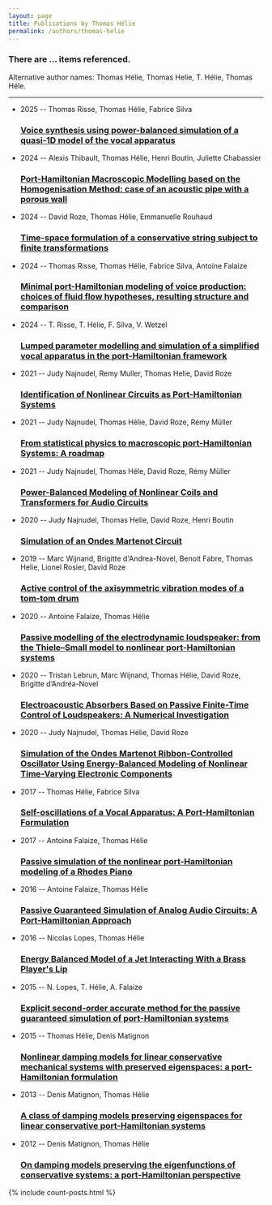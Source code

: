 ```yaml
---
layout: page
title: Publications by Thomas Hélie
permalink: /authors/thomas-helie
---
```


<h3 id="number-posts">There are ... items referenced.</h3>
<p id='info-authors'>Alternative author names: Thomas Hélie, Thomas Helie, T. Hélie, Thomas Héle.</p>
<hr />
<ul class="post-list">
<li><span class='post-meta'>2025 -- Thomas Risse, Thomas Hélie, Fabrice Silva</span><h3><a class='post-link' href="{{ site.baseurl }}/voice-synthesis-using-power-balanced-simulation-of-a-quasi-1d-model-of-the-vocal-apparatus">Voice synthesis using power-balanced simulation of a quasi-1D model of the vocal apparatus</a></h3></li>
<li><span class='post-meta'>2024 -- Alexis Thibault, Thomas Hélie, Henri Boutin, Juliette Chabassier</span><h3><a class='post-link' href="{{ site.baseurl }}/port-hamiltonian-macroscopic-modelling-based-on-the-homogenisation-method-case-of-an-acoustic-pipe-with-a-porous-wall">Port-Hamiltonian Macroscopic Modelling based on the Homogenisation Method: case of an acoustic pipe with a porous wall</a></h3></li>
<li><span class='post-meta'>2024 -- David Roze, Thomas Hélie, Emmanuelle Rouhaud</span><h3><a class='post-link' href="{{ site.baseurl }}/time-space-formulation-of-a-conservative-string-subject-to-finite-transformations">Time-space formulation of a conservative string subject to finite transformations</a></h3></li>
<li><span class='post-meta'>2024 -- Thomas Risse, Thomas Hélie, Fabrice Silva, Antoine Falaize</span><h3><a class='post-link' href="{{ site.baseurl }}/minimal-port-hamiltonian-modeling-of-voice-production-choices-of-fluid-flow-hypotheses-resulting-structure-and-comparison">Minimal port-Hamiltonian modeling of voice production: choices of fluid flow hypotheses, resulting structure and comparison</a></h3></li>
<li><span class='post-meta'>2024 -- T. Risse, T. Hélie, F. Silva, V. Wetzel</span><h3><a class='post-link' href="{{ site.baseurl }}/lumped-parameter-modelling-and-simulation-of-a-simplified-vocal-apparatus-in-the-port-hamiltonian-framework">Lumped parameter modelling and simulation of a simplified vocal apparatus in the port-Hamiltonian framework</a></h3></li>
<li><span class='post-meta'>2021 -- Judy Najnudel, Remy Muller, Thomas Helie, David Roze</span><h3><a class='post-link' href="{{ site.baseurl }}/identification-of-nonlinear-circuits-as-port-hamiltonian-systems">Identification of Nonlinear Circuits as Port-Hamiltonian Systems</a></h3></li>
<li><span class='post-meta'>2021 -- Judy Najnudel, Thomas Hélie, David Roze, Rémy Müller</span><h3><a class='post-link' href="{{ site.baseurl }}/from-statistical-physics-to-macroscopic-port-hamiltonian-systems-a-roadmap">From statistical physics to macroscopic port-Hamiltonian Systems: A roadmap</a></h3></li>
<li><span class='post-meta'>2021 -- Judy Najnudel, Thomas Héle, David Roze, Rémy Müller</span><h3><a class='post-link' href="{{ site.baseurl }}/power-balanced-modeling-of-nonlinear-coils-and-transformers-for-audio-circuits">Power-Balanced Modeling of Nonlinear Coils and Transformers for Audio Circuits</a></h3></li>
<li><span class='post-meta'>2020 -- Judy Najnudel, Thomas Helie, David Roze, Henri Boutin</span><h3><a class='post-link' href="{{ site.baseurl }}/simulation-of-an-ondes-martenot-circuit">Simulation of an Ondes Martenot Circuit</a></h3></li>
<li><span class='post-meta'>2019 -- Marc Wijnand, Brigitte d'Andrea-Novel, Benoit Fabre, Thomas Helie, Lionel Rosier, David Roze</span><h3><a class='post-link' href="{{ site.baseurl }}/active-control-of-the-axisymmetric-vibration-modes-of-a-tom-tom-drum">Active control of the axisymmetric vibration modes of a tom-tom drum</a></h3></li>
<li><span class='post-meta'>2020 -- Antoine Falaize, Thomas Hélie</span><h3><a class='post-link' href="{{ site.baseurl }}/passive-modelling-of-the-electrodynamic-loudspeaker-from-the-thiele-small-model-to-nonlinear-port-hamiltonian-systems">Passive modelling of the electrodynamic loudspeaker: from the Thiele–Small model to nonlinear port-Hamiltonian systems</a></h3></li>
<li><span class='post-meta'>2020 -- Tristan Lebrun, Marc Wijnand, Thomas Hélie, David Roze, Brigitte d’Andréa-Novel</span><h3><a class='post-link' href="{{ site.baseurl }}/electroacoustic-absorbers-based-on-passive-finite-time-control-of-loudspeakers-a-numerical-investigation">Electroacoustic Absorbers Based on Passive Finite-Time Control of Loudspeakers: A Numerical Investigation</a></h3></li>
<li><span class='post-meta'>2020 -- Judy Najnudel, Thomas Hélie, David Roze</span><h3><a class='post-link' href="{{ site.baseurl }}/simulation-of-the-ondes-martenot-ribbon-controlled-oscillator-using-energy-balanced-modeling-of-nonlinear-time-varying-electronic-components">Simulation of the Ondes Martenot Ribbon-Controlled Oscillator Using Energy-Balanced Modeling of Nonlinear Time-Varying Electronic Components</a></h3></li>
<li><span class='post-meta'>2017 -- Thomas Hélie, Fabrice Silva</span><h3><a class='post-link' href="{{ site.baseurl }}/self-oscillations-of-a-vocal-apparatus-a-port-hamiltonian-formulation">Self-oscillations of a Vocal Apparatus: A Port-Hamiltonian Formulation</a></h3></li>
<li><span class='post-meta'>2017 -- Antoine Falaize, Thomas Hélie</span><h3><a class='post-link' href="{{ site.baseurl }}/passive-simulation-of-the-nonlinear-port-hamiltonian-modeling-of-a-rhodes-piano">Passive simulation of the nonlinear port-Hamiltonian modeling of a Rhodes Piano</a></h3></li>
<li><span class='post-meta'>2016 -- Antoine Falaize, Thomas Hélie</span><h3><a class='post-link' href="{{ site.baseurl }}/passive-guaranteed-simulation-of-analog-audio-circuits-a-port-hamiltonian-approach">Passive Guaranteed Simulation of Analog Audio Circuits: A Port-Hamiltonian Approach</a></h3></li>
<li><span class='post-meta'>2016 -- Nicolas Lopes, Thomas Hélie</span><h3><a class='post-link' href="{{ site.baseurl }}/energy-balanced-model-of-a-jet-interacting-with-a-brass-player-s-lip">Energy Balanced Model of a Jet Interacting With a Brass Player's Lip</a></h3></li>
<li><span class='post-meta'>2015 -- N. Lopes, T. Hélie, A. Falaize</span><h3><a class='post-link' href="{{ site.baseurl }}/explicit-second-order-accurate-method-for-the-passive-guaranteed-simulation-of-port-hamiltonian-systems">Explicit second-order accurate method for the passive guaranteed simulation of port-Hamiltonian systems</a></h3></li>
<li><span class='post-meta'>2015 -- Thomas Hélie, Denis Matignon</span><h3><a class='post-link' href="{{ site.baseurl }}/nonlinear-damping-models-for-linear-conservative-mechanical-systems-with-preserved-eigenspaces-a-port-hamiltonian-formulation">Nonlinear damping models for linear conservative mechanical systems with preserved eigenspaces: a port-Hamiltonian formulation</a></h3></li>
<li><span class='post-meta'>2013 -- Denis Matignon, Thomas Hélie</span><h3><a class='post-link' href="{{ site.baseurl }}/a-class-of-damping-models-preserving-eigenspaces-for-linear-conservative-port-hamiltonian-systems">A class of damping models preserving eigenspaces for linear conservative port-Hamiltonian systems</a></h3></li>
<li><span class='post-meta'>2012 -- Denis Matignon, Thomas Hélie</span><h3><a class='post-link' href="{{ site.baseurl }}/on-damping-models-preserving-the-eigenfunctions-of-conservative-systems-a-port-hamiltonian-perspective">On damping models preserving the eigenfunctions of conservative systems: a port-Hamiltonian perspective</a></h3></li>

</ul>
{% include count-posts.html %}
